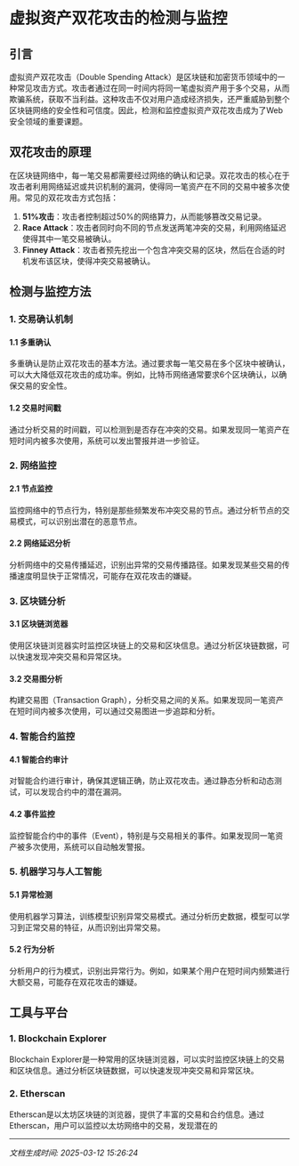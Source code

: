 # 虚拟资产双花攻击的检测与监控

## 引言

虚拟资产双花攻击（Double Spending Attack）是区块链和加密货币领域中的一种常见攻击方式。攻击者通过在同一时间内将同一笔虚拟资产用于多个交易，从而欺骗系统，获取不当利益。这种攻击不仅对用户造成经济损失，还严重威胁到整个区块链网络的安全性和可信度。因此，检测和监控虚拟资产双花攻击成为了Web安全领域的重要课题。

## 双花攻击的原理

在区块链网络中，每一笔交易都需要经过网络的确认和记录。双花攻击的核心在于攻击者利用网络延迟或共识机制的漏洞，使得同一笔资产在不同的交易中被多次使用。常见的双花攻击方式包括：

1. **51%攻击**：攻击者控制超过50%的网络算力，从而能够篡改交易记录。
2. **Race Attack**：攻击者同时向不同的节点发送两笔冲突的交易，利用网络延迟使得其中一笔交易被确认。
3. **Finney Attack**：攻击者预先挖出一个包含冲突交易的区块，然后在合适的时机发布该区块，使得冲突交易被确认。

## 检测与监控方法

### 1. 交易确认机制

#### 1.1 多重确认

多重确认是防止双花攻击的基本方法。通过要求每一笔交易在多个区块中被确认，可以大大降低双花攻击的成功率。例如，比特币网络通常要求6个区块确认，以确保交易的安全性。

#### 1.2 交易时间戳

通过分析交易的时间戳，可以检测到是否存在冲突的交易。如果发现同一笔资产在短时间内被多次使用，系统可以发出警报并进一步验证。

### 2. 网络监控

#### 2.1 节点监控

监控网络中的节点行为，特别是那些频繁发布冲突交易的节点。通过分析节点的交易模式，可以识别出潜在的恶意节点。

#### 2.2 网络延迟分析

分析网络中的交易传播延迟，识别出异常的交易传播路径。如果发现某些交易的传播速度明显快于正常情况，可能存在双花攻击的嫌疑。

### 3. 区块链分析

#### 3.1 区块链浏览器

使用区块链浏览器实时监控区块链上的交易和区块信息。通过分析区块链数据，可以快速发现冲突交易和异常区块。

#### 3.2 交易图分析

构建交易图（Transaction Graph），分析交易之间的关系。如果发现同一笔资产在短时间内被多次使用，可以通过交易图进一步追踪和分析。

### 4. 智能合约监控

#### 4.1 智能合约审计

对智能合约进行审计，确保其逻辑正确，防止双花攻击。通过静态分析和动态测试，可以发现合约中的潜在漏洞。

#### 4.2 事件监控

监控智能合约中的事件（Event），特别是与交易相关的事件。如果发现同一笔资产被多次使用，系统可以自动触发警报。

### 5. 机器学习与人工智能

#### 5.1 异常检测

使用机器学习算法，训练模型识别异常交易模式。通过分析历史数据，模型可以学习到正常交易的特征，从而识别出异常交易。

#### 5.2 行为分析

分析用户的行为模式，识别出异常行为。例如，如果某个用户在短时间内频繁进行大额交易，可能存在双花攻击的嫌疑。

## 工具与平台

### 1. Blockchain Explorer

Blockchain Explorer是一种常用的区块链浏览器，可以实时监控区块链上的交易和区块信息。通过分析区块链数据，可以快速发现冲突交易和异常区块。

### 2. Etherscan

Etherscan是以太坊区块链的浏览器，提供了丰富的交易和合约信息。通过Etherscan，用户可以监控以太坊网络中的交易，发现潜在的

---

*文档生成时间: 2025-03-12 15:26:24*



















